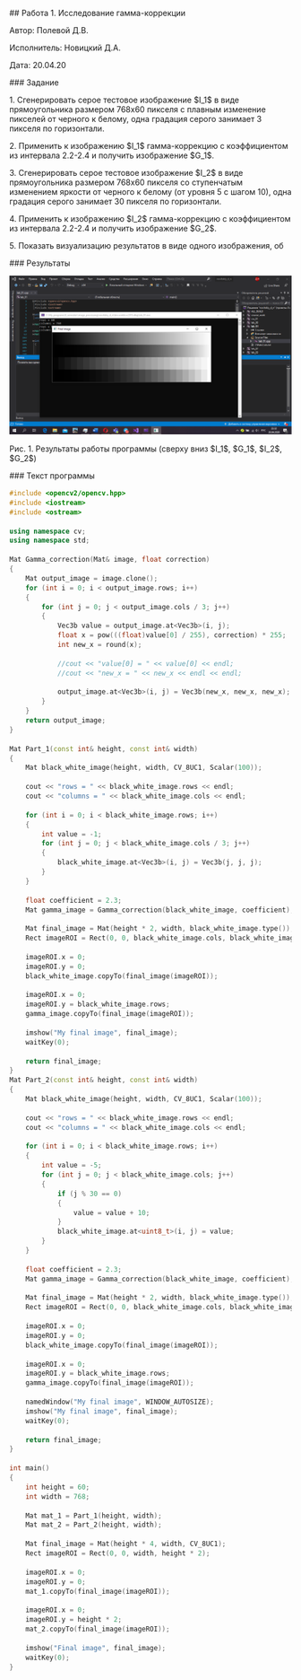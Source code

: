\#\# Работа 1. Исследование гамма-коррекции

Автор: Полевой Д.В.

Исполнитель: Новицкий Д.А.

Дата: 20.04.20



\#\#\# Задание

1\. Сгенерировать серое тестовое изображение \$I\_1\$ в виде прямоугольника размером 768х60 пикселя с плавным изменение пикселей от черного к белому, одна градация серого занимает 3 пикселя по горизонтали.

2\. Применить к изображению \$I\_1\$ гамма-коррекцию с коэффициентом из интервала 2.2-2.4 и получить изображение \$G\_1\$.

3\. Сгенерировать серое тестовое изображение \$I\_2\$ в виде прямоугольника размером 768х60 пикселя со ступенчатым изменением яркости от черного к белому (от уровня 5 с шагом 10), одна градация серого занимает 30 пикселя по горизонтали.

4\. Применить к изображению \$I\_2\$ гамма-коррекцию с коэффициентом из интервала 2.2-2.4 и получить изображение \$G\_2\$.

5\. Показать визуализацию результатов в виде одного изображения, об



\#\#\# Результаты

![image-20200422015900233](https://github.com/xex238/Image_processing/blob/master/lab_01/lab01.png)


Рис. 1. Результаты работы программы (сверху вниз \$I\_1\$, \$G\_1\$, \$I\_2\$, \$G\_2\$)



\#\#\# Текст программы

```c++
#include <opencv2/opencv.hpp>
#include <iostream>
#include <ostream>

using namespace cv;
using namespace std;

Mat Gamma_correction(Mat& image, float correction)
{
	Mat output_image = image.clone();
	for (int i = 0; i < output_image.rows; i++)
	{
		for (int j = 0; j < output_image.cols / 3; j++)
		{
			Vec3b value = output_image.at<Vec3b>(i, j);
			float x = pow(((float)value[0] / 255), correction) * 255;
			int new_x = round(x);

			//cout << "value[0] = " << value[0] << endl;
			//cout << "new_x = " << new_x << endl << endl;

			output_image.at<Vec3b>(i, j) = Vec3b(new_x, new_x, new_x);
		}
	}
	return output_image;
}

Mat Part_1(const int& height, const int& width)
{
	Mat black_white_image(height, width, CV_8UC1, Scalar(100));

	cout << "rows = " << black_white_image.rows << endl;
	cout << "columns = " << black_white_image.cols << endl;

	for (int i = 0; i < black_white_image.rows; i++)
	{
		int value = -1;
		for (int j = 0; j < black_white_image.cols / 3; j++)
		{
			black_white_image.at<Vec3b>(i, j) = Vec3b(j, j, j);
		}
	}

	float coefficient = 2.3;
	Mat gamma_image = Gamma_correction(black_white_image, coefficient);

	Mat final_image = Mat(height * 2, width, black_white_image.type());
	Rect imageROI = Rect(0, 0, black_white_image.cols, black_white_image.rows);

	imageROI.x = 0;
	imageROI.y = 0;
	black_white_image.copyTo(final_image(imageROI));

	imageROI.x = 0;
	imageROI.y = black_white_image.rows;
	gamma_image.copyTo(final_image(imageROI));

	imshow("My final image", final_image);
	waitKey(0);

	return final_image;
}
Mat Part_2(const int& height, const int& width)
{
	Mat black_white_image(height, width, CV_8UC1, Scalar(100));

	cout << "rows = " << black_white_image.rows << endl;
	cout << "columns = " << black_white_image.cols << endl;

	for (int i = 0; i < black_white_image.rows; i++)
	{
		int value = -5;
		for (int j = 0; j < black_white_image.cols; j++)
		{
			if (j % 30 == 0)
			{
				value = value + 10;
			}
			black_white_image.at<uint8_t>(i, j) = value;
		}
	}

	float coefficient = 2.3;
	Mat gamma_image = Gamma_correction(black_white_image, coefficient);

	Mat final_image = Mat(height * 2, width, black_white_image.type());
	Rect imageROI = Rect(0, 0, black_white_image.cols, black_white_image.rows);

	imageROI.x = 0;
	imageROI.y = 0;
	black_white_image.copyTo(final_image(imageROI));

	imageROI.x = 0;
	imageROI.y = black_white_image.rows;
	gamma_image.copyTo(final_image(imageROI));

	namedWindow("My final image", WINDOW_AUTOSIZE);
	imshow("My final image", final_image);
	waitKey(0);

	return final_image;
}

int main()
{
	int height = 60;
	int width = 768;

	Mat mat_1 = Part_1(height, width);
	Mat mat_2 = Part_2(height, width);

	Mat final_image = Mat(height * 4, width, CV_8UC1);
	Rect imageROI = Rect(0, 0, width, height * 2);

	imageROI.x = 0;
	imageROI.y = 0;
	mat_1.copyTo(final_image(imageROI));

	imageROI.x = 0;
	imageROI.y = height * 2;
	mat_2.copyTo(final_image(imageROI));

	imshow("Final image", final_image);
	waitKey(0);
}
```


